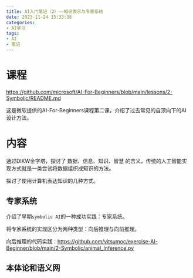 ```yaml
---
title: AI入门笔记（2）——知识表示与专家系统
date: 2023-11-24 15:33:38
categories: 
- AI学习
tags:
- AI
- 笔记
---
```


# 课程

https://github.com/microsoft/AI-For-Beginners/blob/main/lessons/2-Symbolic/README.md

这是微软提供的AI-For-Beginners课程第二课，介绍了过去常见的自顶向下的AI设计方法。

<!-- more -->

# 内容

通过DIKW金字塔，探讨了 数据、信息、知识、智慧 的含义，传统的人工智能实现方式就是一类尝试将数据组织成知识的方法。

探讨了使用计算机表达知识的几种方式。

## 专家系统

介绍了早期```symbolic AI```的一种成功实践：专家系统。

将专家系统的实现区分为两种类型：向后推理与向前推理。

向后推理的代码实践：https://github.com/vitsumoc/exercise-AI-Beginner/blob/main/2-Symbolic/animal_Inference.py

## 本体论和语义网